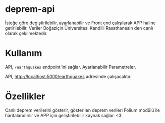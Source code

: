 # deprem-api
İsteğe göre degiştirilebilir, ayarlanabilir ve Front end çalışılarak APP haline getirilebilir. Veriler Boğaziçin Üniversitesi Kandilli Rasathanesin den canlı olarak çekilmektedir. 

# Kullanım

API, `/earthquakes` endpoint'ini sağlar. Ayarlanabilir Parametreler.

API, [http://localhost:5000/earthquakes](http://localhost:5000/earthquakes) adresinde çalışacaktır.

# Özellikler 

Canlı deprem verilerini gösterir, gösterilen deprem verileri Folium modülü ile haritalandırılır ve APP için geliştirilebilir kaynak sağlar.  <3
